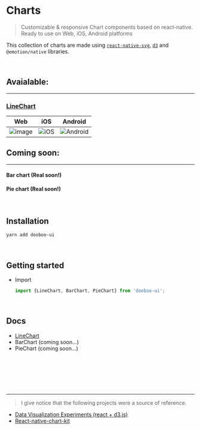 # Charts

> Customizable & responsive Chart components based on react-native. Ready to use on Web, iOS, Android platforms

This collection of charts are made using [`react-native-svg`](https://www.npmjs.com/package/react-native-svg), [`d3`](https://www.npmjs.com/package/d3) and `@emotion/native` libraries.<br/>

<br/>

## Avaialable:

---

### [LineChart](https://github.com/dooboolab/dooboo-ui/blob/master/packages/Charts/LineChart/README.md)

|                            Web                             |                                                     iOS                                                      |                                                     Android                                                      |
| :--------------------------------------------------------: | :----------------------------------------------------------------------------------------------------------: | :--------------------------------------------------------------------------------------------------------------: |
| ![image](https://i.ibb.co/QmHp4K9/2020-07-02-19-18-56.png) | ![iOS](https://user-images.githubusercontent.com/50701501/86733899-8777d580-c06c-11ea-8b9f-b9ffff50edd0.png) | ![Android](https://user-images.githubusercontent.com/50701501/86735833-0ae5f680-c06e-11ea-82f4-749f58f5366f.png) |

## Coming soon:

---

#### Bar chart (Real soon!)

#### Pie chart (Real soon!)

<br/>

## Installation

```sh
yarn add dooboo-ui
```

<br/>

## Getting started

- Import

  ```javascript
  import {LineChart, BarChart, PieChart} from 'dooboo-ui';
  ```

  <br/>

## Docs

- [LineChart](https://github.com/dooboolab/dooboo-ui/blob/master/packages/Charts/LineChart/README.md)
- BarChart (coming soon...)
- PieChart (coming soon...)

<br/><br/><br/><br/><br/>

---

> I give notice that the following projects were a source of reference.<br/>

- [Data Visualization Experiments (react + d3.js)](https://github.com/sujinleeme/data-visualization-experiments)
- [React-native-chart-kit](https://github.com/indiespirit/react-native-chart-kit)
